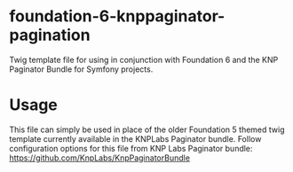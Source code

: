 # foundation-6-knppaginator-pagination
Twig template file for using in conjunction with Foundation 6 and the KNP Paginator Bundle for Symfony projects.

# Usage
This file can simply be used in place of the older Foundation 5 themed twig template currently available in the KNPLabs Paginator bundle. Follow configuration options for this file from KNP Labs Paginator bundle:
https://github.com/KnpLabs/KnpPaginatorBundle
